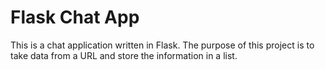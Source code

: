# Flask Chat App

This is a chat application written in Flask. The purpose of this project is to
take data from a URL and store the information in a list.
